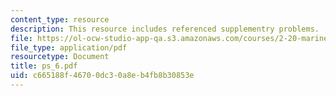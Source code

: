 ```yaml
---
content_type: resource
description: This resource includes referenced supplementry problems.
file: https://ol-ocw-studio-app-qa.s3.amazonaws.com/courses/2-20-marine-hydrodynamics-13-021-spring-2005/c665188f46700dc30a8eb4fb8b30853e_ps_6.pdf
file_type: application/pdf
resourcetype: Document
title: ps_6.pdf
uid: c665188f-4670-0dc3-0a8e-b4fb8b30853e
---
```

